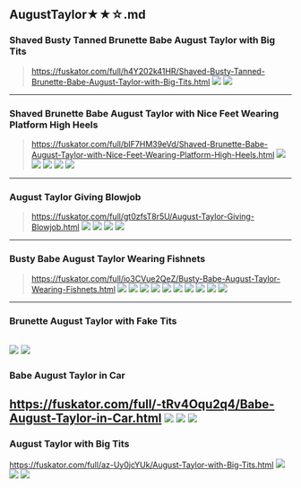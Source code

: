 ## AugustTaylor★★☆.md
### Shaved Busty Tanned Brunette Babe August Taylor with Big Tits
>https://fuskator.com/full/h4Y202k41HR/Shaved-Busty-Tanned-Brunette-Babe-August-Taylor-with-Big-Tits.html
![](https://i8.fuskator.com/large/h4Y202k41HR/Shaved-Busty-Tanned-Brunette-Babe-August-Taylor-with-Big-Tits-10.jpg)
![](https://i8.fuskator.com/large/h4Y202k41HR/Shaved-Busty-Tanned-Brunette-Babe-August-Taylor-with-Big-Tits-12.jpg)
---
### Shaved Brunette Babe August Taylor with Nice Feet Wearing Platform High Heels
>https://fuskator.com/full/bIF7HM39eVd/Shaved-Brunette-Babe-August-Taylor-with-Nice-Feet-Wearing-Platform-High-Heels.html
![](https://i8.fuskator.com/large/bIF7HM39eVd/Shaved-Brunette-Babe-August-Taylor-with-Nice-Feet-Wearing-Platform-High-Heels-4.jpg)
![](https://i8.fuskator.com/large/bIF7HM39eVd/Shaved-Brunette-Babe-August-Taylor-with-Nice-Feet-Wearing-Platform-High-Heels-7.jpg)
![](https://i8.fuskator.com/large/bIF7HM39eVd/Shaved-Brunette-Babe-August-Taylor-with-Nice-Feet-Wearing-Platform-High-Heels-9.jpg)
![](vhttps://i8.fuskator.com/large/bIF7HM39eVd/Shaved-Brunette-Babe-August-Taylor-with-Nice-Feet-Wearing-Platform-High-Heels-11.jpg)
![](https://i8.fuskator.com/large/bIF7HM39eVd/Shaved-Brunette-Babe-August-Taylor-with-Nice-Feet-Wearing-Platform-High-Heels-21.jpg)
---
### August Taylor Giving Blowjob
>https://fuskator.com/full/gt0zfsT8r5U/August-Taylor-Giving-Blowjob.html
![](https://i9.fuskator.com/large/gt0zfsT8r5U/August-Taylor-Giving-Blowjob-1.jpg)
![](https://i9.fuskator.com/large/gt0zfsT8r5U/August-Taylor-Giving-Blowjob-4.jpg)
![](https://i9.fuskator.com/large/gt0zfsT8r5U/August-Taylor-Giving-Blowjob-6.jpg)
![](https://i9.fuskator.com/large/gt0zfsT8r5U/August-Taylor-Giving-Blowjob-11.jpg)
---
### Busty Babe August Taylor Wearing Fishnets
>https://fuskator.com/full/io3CVue2QeZ/Busty-Babe-August-Taylor-Wearing-Fishnets.html
![](https://i9.fuskator.com/large/io3CVue2QeZ/Busty-Babe-August-Taylor-Wearing-Fishnets-1.jpg)
![](https://i9.fuskator.com/large/io3CVue2QeZ/Busty-Babe-August-Taylor-Wearing-Fishnets-2.jpg)
![](https://i9.fuskator.com/large/io3CVue2QeZ/Busty-Babe-August-Taylor-Wearing-Fishnets-3.jpg)
![](https://i9.fuskator.com/large/io3CVue2QeZ/Busty-Babe-August-Taylor-Wearing-Fishnets-4.jpg)
![](https://i9.fuskator.com/large/io3CVue2QeZ/Busty-Babe-August-Taylor-Wearing-Fishnets-8.jpg)
![](https://i9.fuskator.com/large/io3CVue2QeZ/Busty-Babe-August-Taylor-Wearing-Fishnets-9.jpg)
![](https://i9.fuskator.com/large/io3CVue2QeZ/Busty-Babe-August-Taylor-Wearing-Fishnets-10.jpg)
![](https://i9.fuskator.com/large/io3CVue2QeZ/Busty-Babe-August-Taylor-Wearing-Fishnets-13.jpg)
![](https://i9.fuskator.com/large/io3CVue2QeZ/Busty-Babe-August-Taylor-Wearing-Fishnets-14.jpg)
![](https://i9.fuskator.com/large/io3CVue2QeZ/Busty-Babe-August-Taylor-Wearing-Fishnets-15.jpg)
---
### Brunette August Taylor with Fake Tits
![](https://i8.fuskator.com/large/ffZTIz9FTzl/Brunette-August-Taylor-with-Fake-Tits-11.jpg)
![](https://i8.fuskator.com/large/ffZTIz9FTzl/Brunette-August-Taylor-with-Fake-Tits-14.jpg)
---
### Babe August Taylor in Car
https://fuskator.com/full/-tRv4Oqu2q4/Babe-August-Taylor-in-Car.html
![](https://i9.fuskator.com/large/-tRv4Oqu2q4/Babe-August-Taylor-in-Car-8.jpg)
![](https://i9.fuskator.com/large/-tRv4Oqu2q4/Babe-August-Taylor-in-Car-11.jpg)
![](https://i9.fuskator.com/large/-tRv4Oqu2q4/Babe-August-Taylor-in-Car-13.jpg)
---
### August Taylor with Big Tits
https://fuskator.com/full/az-Uy0jcYUk/August-Taylor-with-Big-Tits.html
![](https://i9.fuskator.com/large/az-Uy0jcYUk/August-Taylor-with-Big-Tits-3.jpg)
![](https://i9.fuskator.com/large/az-Uy0jcYUk/August-Taylor-with-Big-Tits-5.jpg)
![](https://i9.fuskator.com/large/az-Uy0jcYUk/August-Taylor-with-Big-Tits-6.jpg)
